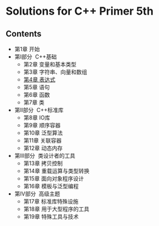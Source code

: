 # Solutions for C++ Primer 5th

## Contents

- 第1章 开始
- 第Ⅰ部分 &nbsp;C++基础  
    - 第2章 变量和基本类型
    - 第3章 字符串、向量和数组
    - [第4章 表达式](Cpp-Primer-5th/ch04/README.md)
    - 第5章 语句
    - 第6章 函数
    - 第7章 类
- 第Ⅱ部分 &nbsp;C++标准库
    - 第8章 IO库
    - 第9章 顺序容器
    - 第10章 泛型算法
    - 第11章 关联容器
    - 第12章 动态内存
- 第Ⅲ部分 &nbsp;类设计者的工具
    - 第13章 拷贝控制
    - 第14章 重载运算与类型转换
    - 第15章 面向对象程序设计
    - 第16章 模板与泛型编程
- 第Ⅳ部分 &nbsp;高级主题
    - 第17章 标准库特殊设施
    - 第18章 用于大型程序的工具
    - 第19章 特殊工具与技术
